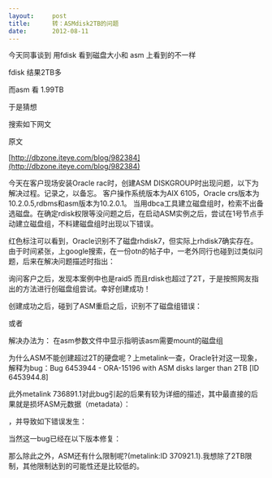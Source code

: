 ```yaml
---
layout:     post
title:      转：ASMdisk2TB的问题
date:       2012-08-11
---
```

今天同事谈到 用fdisk 看到磁盘大小和 asm 上看到的不一样

fdisk 结果2TB多

而asm 看 1.99TB

于是猜想 

搜索如下网文

原文

[http://dbzone.iteye.com/blog/982384](http://dbzone.iteye.com/blog/982384)

今天在客户现场安装Oracle rac时，创建ASM DISKGROUP时出现问题，以下为解决过程。记录之，以备忘。 客户操作系统版本为AIX 6105，Oracle crs版本为10.2.0.5,rdbms和asm版本为10.2.0.1。 当用dbca工具建立磁盘组时，检索不出备选磁盘。在确定rdisk权限等没问题之后，在启动ASM实例之后，尝试在1号节点手动建立磁盘组，不料建磁盘组时出现以下错误。 

红色标注可以看到，Oracle识别不了磁盘rhdisk7，但实际上rhdisk7确实存在。由于时间紧张，上google搜索，在一份otn的帖子中，一老外同行也碰到过类似问题，后来在解决问题描述时指出： 

询问客户之后，发现本案例中也是raid5 而且rdisk也超过了2T，于是按照网友指出的方法进行创磁盘组尝试。幸好创建成功！ 

创建成功之后，碰到了ASM重启之后，识别不了磁盘组错误： 

或者 

解决办法为： 在asm参数文件中显示指明该asm需要mount的磁盘组 

为什么ASM不能创建超过2T的硬盘呢？上metalink一查，Oracle针对这一现象，解释为bug：Bug 6453944 - ORA-15196 with ASM disks larger than 2TB [ID 6453944.8] 

此外metalink 736891.1对此bug引起的后果有较为详细的描述，其中最直接的后果就是损坏ASM元数据（metadata）： 

，并导致如下错误发生： 

当然这一bug已经在以下版本修复： 

那么除此之外，ASM还有什么限制呢?(metalink:ID 370921.1).我想除了2TB限制，其他限制达到的可能性还是比较低的。 
